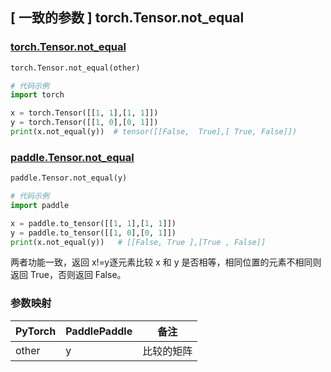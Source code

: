 ## [ 一致的参数 ] torch.Tensor.not_equal
### [torch.Tensor.not_equal](https://pytorch.org/docs/1.13/generated/torch.Tensor.not_equal.html)

```python
torch.Tensor.not_equal(other)

# 代码示例
import torch

x = torch.Tensor([[1, 1],[1, 1]])
y = torch.Tensor([[1, 0],[0, 1]])
print(x.not_equal(y))  # tensor([[False,  True],[ True, False]])
```

### [paddle.Tensor.not_equal](https://www.paddlepaddle.org.cn/documentation/docs/zh/api/paddle/not_equal_cn.html)

```python
paddle.Tensor.not_equal(y)

# 代码示例
import paddle

x = paddle.to_tensor([[1, 1],[1, 1]])
y = paddle.to_tensor([[1, 0],[0, 1]])
print(x.not_equal(y))   # [[False, True ],[True , False]]
```
两者功能一致，返回 x!=y逐元素比较 x 和 y 是否相等，相同位置的元素不相同则返回 True，否则返回 False。
### 参数映射
| PyTorch       | PaddlePaddle | 备注                                                   |
| ------------- | ------------ | ------------------------------------------------------ |
| other          | y         | 比较的矩阵                                     |
